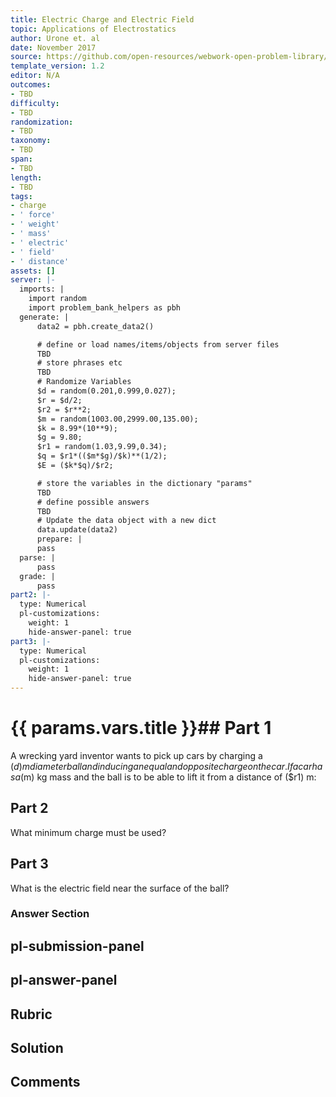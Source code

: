 ```yaml
---
title: Electric Charge and Electric Field
topic: Applications of Electrostatics
author: Urone et. al
date: November 2017
source: https://github.com/open-resources/webwork-open-problem-library/tree/master/Contrib/BrockPhysics/College_Physics_Urone/18.Electric_Field/18-08.Applications_of_Electrostatics/NU_U17_18_08_016.pg
template_version: 1.2
editor: N/A
outcomes:
- TBD
difficulty:
- TBD
randomization:
- TBD
taxonomy:
- TBD
span:
- TBD
length:
- TBD
tags:
- charge
- ' force'
- ' weight'
- ' mass'
- ' electric'
- ' field'
- ' distance'
assets: []
server: |-
  imports: |
    import random
    import problem_bank_helpers as pbh
  generate: |
      data2 = pbh.create_data2()

      # define or load names/items/objects from server files
      TBD
      # store phrases etc
      TBD
      # Randomize Variables
      $d = random(0.201,0.999,0.027);
      $r = $d/2;
      $r2 = $r**2;
      $m = random(1003.00,2999.00,135.00);
      $k = 8.99*(10**9);
      $g = 9.80;
      $r1 = random(1.03,9.99,0.34);
      $q = $r1*(($m*$g)/$k)**(1/2);
      $E = ($k*$q)/$r2;

      # store the variables in the dictionary "params"
      TBD
      # define possible answers
      TBD
      # Update the data object with a new dict
      data.update(data2)
      prepare: |
      pass
  parse: |
      pass
  grade: |
      pass
part2: |-
  type: Numerical
  pl-customizations:
    weight: 1
    hide-answer-panel: true
part3: |-
  type: Numerical
  pl-customizations:
    weight: 1
    hide-answer-panel: true
---
```


# {{ params.vars.title }}## Part 1 
A wrecking yard inventor wants to pick up cars by charging a ($d) m diameter ball and inducing an equal and opposite charge on the car. If a car has a ($m) kg mass and the ball is to be able to lift it from a distance of ($r1) m: 
## Part 2 
What minimum charge must be used? 
## Part 3 
What is the electric field near the surface of the ball? 


### Answer Section 


## pl-submission-panel 


## pl-answer-panel 


## Rubric 


## Solution 


## Comments 


